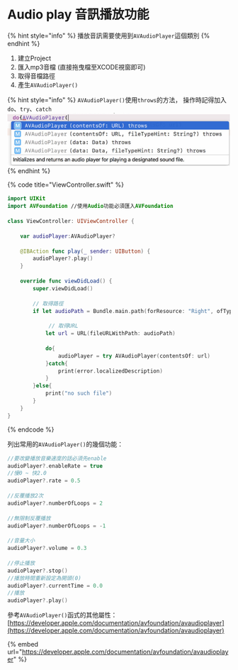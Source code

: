 # Audio play 音訊播放功能

{% hint style="info" %}
 播放音訊需要使用到`AVAudioPlayer`這個類別
{% endhint %}

1. 建立Project
2. 匯入mp3音檔 \(直接拖曳檔至XCODE視窗即可\)
3. 取得音檔路徑
4. 產生`AVAudioPlayer()`

{% hint style="info" %}
`AVAudioPlayer()`使用`throws`的方法， 操作時記得加入`do`、`try`、`catch`![](../../.gitbook/assets/wei-ming-ming%20%282%29.png) 
{% endhint %}

{% code title="ViewController.swift" %}
```swift
import UIKit
import AVFoundation //使用Audio功能必須匯入AVFoundation

class ViewController: UIViewController {
    
    var audioPlayer:AVAudioPlayer?
    
    @IBAction func play(_ sender: UIButton) {
        audioPlayer?.play()
    }
    
    override func viewDidLoad() {
        super.viewDidLoad()
        
        // 取得路徑
        if let audioPath = Bundle.main.path(forResource: "Right", ofType: "mp3"){
           
             // 取得URL
            let url = URL(fileURLWithPath: audioPath)
            
            do{
                audioPlayer = try AVAudioPlayer(contentsOf: url)
            }catch{
                print(error.localizedDescription)
            }
        }else{
            print("no such file")
        }
    }
}
```
{% endcode %}

列出常用的`AVAudioPlayer()`的幾個功能：

```swift
//要改變播放音樂速度的話必須先enable
audioPlayer?.enableRate = true 
//慢0 ~ 快2.0
audioPlayer?.rate = 0.5        

//反覆播放2次
audioPlayer?.numberOfLoops = 2

//無限制反覆播放
audioPlayer?.numberOfLoops = -1

//音量大小
audioPlayer?.volume = 0.3

//停止播放
audioPlayer?.stop()
//播放時間重新設定為開頭(0)
audioPlayer?.currentTime = 0.0
//播放
audioPlayer?.play()
```

參考`AVAudioPlayer()`函式的其他屬性：[https://developer.apple.com/documentation/avfoundation/avaudioplayer](https://developer.apple.com/documentation/avfoundation/avaudioplayer)

{% embed url="https://developer.apple.com/documentation/avfoundation/avaudioplayer" %}


